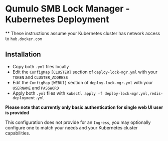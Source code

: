 # Qumulo SMB Lock Manager - Kubernetes Deployment

** These instructions assume your Kubernetes cluster has network access to `hub.docker.com`

## Installation

- Copy both `.yml` files locally
- Edit the `ConfigMap` `[CLUSTER]` section of  `deploy-lock-mgr.yml` with your `TOKEN` and `CLUSTER_ADDRESS`
- Edit the `ConfigMap` `[WEBUI]` section of `deploy-lock-mgr.yml` with your `USERNAME` and `PASSWORD`
- Apply both `.yml` files with `kubectl apply -f deploy-lock-mgr.yml,redis-deployment.yml`

**Please note that currently only basic authentication for single web UI user is provided**

This configuration does not provide for an `Ingress`, you may optionally configure one to match your needs and your Kubernetes cluster capabilities.